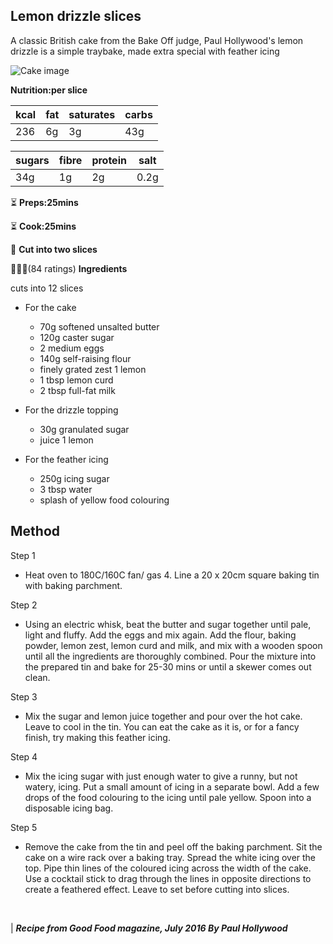 ## **Lemon drizzle slices**

A classic British cake from the Bake Off judge, Paul Hollywood's lemon drizzle is a simple traybake, made extra special with feather icing


![Cake image](https://images.immediate.co.uk/production/volatile/sites/30/2020/08/lemon-drizzle-slices-ef377c7.jpg?quality=90&webp=true&resize=300,272)

**Nutrition:per slice**


kcal|fat|saturates|carbs|
----|---|---------|-----|
236 |6g |3g       |43g  |

sugars|fibre|protein|salt|
------|-----|--------|---|
|34g  |1g   |2g   |0.2g  |

:hourglass_flowing_sand:
**Preps:25mins**

:hourglass_flowing_sand:
**Cook:25mins**

:hocho:
**Cut into two slices**

:star2::star2::star2:(84 ratings)
**Ingredients**

cuts into 12 slices

- For the cake
  - 70g softened unsalted butter
  - 120g caster sugar
  - 2 medium eggs
  - 140g self-raising flour
  -  finely grated zest 1 lemon
  - 1 tbsp lemon curd
  - 2 tbsp full-fat milk

- For the drizzle topping
  - 30g granulated sugar
  - juice 1 lemon

- For the feather icing
  - 250g icing sugar
  - 3 tbsp water
  - splash of yellow food colouring

## **Method**

  Step 1
-  Heat oven to 180C/160C fan/ gas 4. Line a 20 x 20cm square baking tin with baking parchment.

Step 2

- Using an electric whisk, beat the butter and sugar together until pale, light and fluffy. Add the eggs and mix again. Add the flour, baking powder, lemon zest, lemon curd and milk, and mix with a wooden spoon until all the ingredients are thoroughly combined. Pour the mixture into the prepared tin and bake for 25-30 mins or until a skewer comes out clean.
  
Step 3

-  Mix the sugar and lemon juice together and pour over the hot cake. Leave to cool in the tin. You can eat the cake as it is, or for a fancy finish, try making this feather icing.
  
  Step 4

  - Mix the icing sugar with just enough water to give a runny, but not watery, icing. Put a small amount of icing in a separate bowl. Add a few drops of the food colouring to the icing until pale yellow. Spoon into a disposable icing bag.
  
  Step 5

  - Remove the cake from the tin and peel off the baking parchment. Sit the cake on a wire rack over a baking tray. Spread the white icing over the top. Pipe thin lines of the coloured icing across the width of the cake. Use a cocktail stick to drag through the lines in opposite directions to create a feathered effect. Leave to set before cutting into slices.
<br>

  | ***Recipe from Good Food magazine, July 2016
   By Paul Hollywood***


